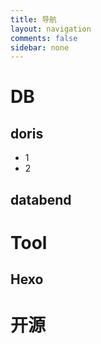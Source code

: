 ```yaml
---
title: 导航
layout: navigation
comments: false
sidebar: none
---
```


# DB

## doris

* 1
* 2

## databend



# Tool

## Hexo




# 开源

